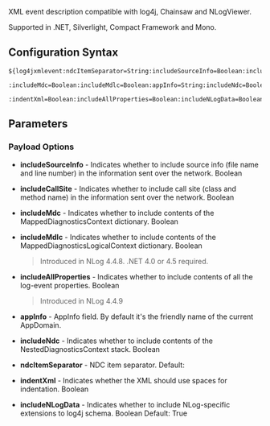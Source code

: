 XML event description compatible with log4j, Chainsaw and NLogViewer. 

Supported in .NET, Silverlight, Compact Framework and Mono.

## Configuration Syntax
```
${log4jxmlevent:ndcItemSeparator=String:includeSourceInfo=Boolean:includeCallSite=Boolean
               :includeMdc=Boolean:includeMdlc=Boolean:appInfo=String:includeNdc=Boolean
               :indentXml=Boolean:includeAllProperties=Boolean:includeNLogData=Boolean}
```

## Parameters
### Payload Options
* **includeSourceInfo** - Indicates whether to include source info (file name and line number) in the information sent over the network. Boolean

* **includeCallSite** - Indicates whether to include call site (class and method name) in the information sent over the network. Boolean

* **includeMdc** - Indicates whether to include contents of the MappedDiagnosticsContext dictionary. Boolean
* **includeMdlc** - Indicates whether to include contents of the MappedDiagnosticsLogicalContext dictionary. Boolean
  > Introduced in NLog 4.4.8. .NET 4.0 or 4.5 required.
* **includeAllProperties** - Indicates whether to include contents of all the log-event properties. Boolean
  > Introduced in NLog 4.4.9

* **appInfo** - AppInfo field. By default it's the friendly name of the current AppDomain.
* **includeNdc** - Indicates whether to include contents of the NestedDiagnosticsContext stack. Boolean
* **ndcItemSeparator** - NDC item separator. Default: 
* **indentXml** - Indicates whether the XML should use spaces for indentation. Boolean
* **includeNLogData** - Indicates whether to include NLog-specific extensions to log4j schema. Boolean Default: True